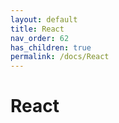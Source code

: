 ```yaml
---
layout: default
title: React
nav_order: 62
has_children: true
permalink: /docs/React
---
```


# React
